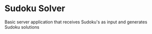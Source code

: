 # Sudoku Solver

Basic server application that receives Sudoku's as input and generates Sudoku solutions
